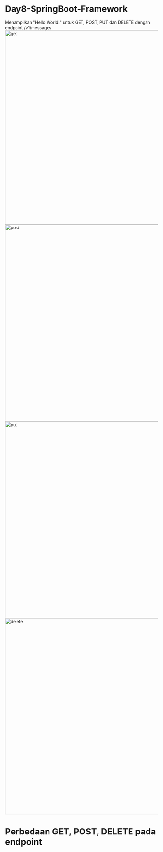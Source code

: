 # Day8-SpringBoot-Framework

Menampilkan "Hello World!" untuk GET, POST, PUT dan DELETE dengan endpoint /v1/messages
<img width="638" alt="get" src="https://user-images.githubusercontent.com/38674801/186434136-d514c209-56ca-446a-96db-e55a3d65abe8.png">
<img width="647" alt="post" src="https://user-images.githubusercontent.com/38674801/186434141-b5780966-0e13-4428-8884-3e540e0d0a5d.png">
<img width="646" alt="put" src="https://user-images.githubusercontent.com/38674801/186434146-cfd250b5-5b99-4728-809d-1d6f4f254638.png">
<img width="645" alt="delete" src="https://user-images.githubusercontent.com/38674801/186434129-12183d95-57b5-4f5b-a51d-cc4e1485ad73.png">

# Perbedaan GET, POST, DELETE pada endpoint
